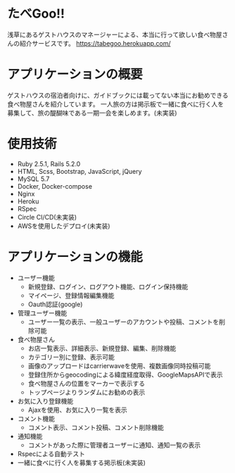 # たべGoo!!
浅草にあるゲストハウスのマネージャーによる、本当に行って欲しい食べ物屋さんの紹介サービスです。
https://tabegoo.herokuapp.com/

# アプリケーションの概要
ゲストハウスの宿泊者向けに、ガイドブックには載ってない本当にお勧めできる食べ物屋さんを紹介しています。
一人旅の方は掲示板で一緒に食べに行く人を募集して、旅の醍醐味である一期一会を楽しめます。(未実装)

# 使用技術
- Ruby 2.5.1, Rails 5.2.0
- HTML, Scss, Bootstrap, JavaScript, jQuery
- MySQL 5.7
- Docker, Docker-compose
- Nginx
- Heroku
- RSpec
- Circle CI/CD(未実装)
- AWSを使用したデプロイ(未実装)

# アプリケーションの機能
- ユーザー機能
  - 新規登録、ログイン、ログアウト機能、ログイン保持機能
  - マイページ、登録情報編集機能
  - Oauth認証(google)
- 管理ユーザー機能
  - ユーザー一覧の表示、一般ユーザーのアカウントや投稿、コメントを削除可能
- 食べ物屋さん
  - お店一覧表示、詳細表示、新規登録、編集、削除機能
  - カテゴリー別に登録、表示可能
  - 画像のアップロードはcarrierwaveを使用、複数画像同時投稿可能
  - 登録住所からgeocodingによる緯度経度取得、GoogleMapsAPIで表示
  - 食べ物屋さんの位置をマーカーで表示する
  - トップページよりランダムにお勧めの表示
- お気に入り登録機能
  - Ajaxを使用、お気に入り一覧を表示
- コメント機能
  - コメント表示、コメント投稿、コメント削除機能
- 通知機能
  - コメントがあった際に管理者ユーザーに通知、通知一覧の表示 
- Rspecによる自動テスト
- 一緒に食べに行く人を募集する掲示板(未実装)
 
